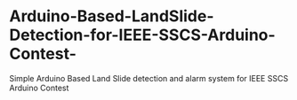 # Arduino-Based-LandSlide-Detection-for-IEEE-SSCS-Arduino-Contest-
Simple Arduino Based Land Slide detection and alarm system for IEEE SSCS Arduino Contest 
